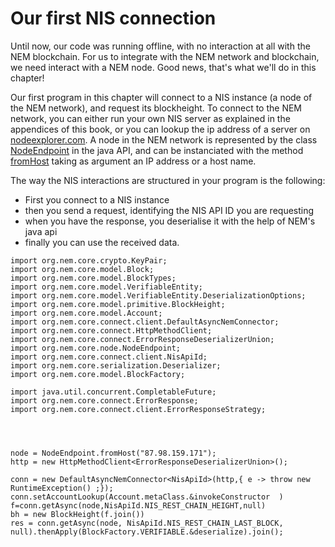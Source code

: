 # Our first NIS connection
Until now, our code was running offline, with no interaction at all with the NEM blockchain.
For us to integrate with the NEM network and blockchain, we need interact with a NEM node.
Good news, that's what we'll do in this chapter!

Our first program in this chapter will connect to a NIS instance (a node of the NEM network), and request its blockheight.
To connect to the NEM network, you can either run your own NIS server as explained in the
appendices of this book, or you can lookup the ip address of a server on [nodeexplorer.com](http://www.nodeexplorer.com).
A node in the NEM network is represented by the class [NodeEndpoint](http://www.nem.ninja/org.nem.core/org/nem/core/node/NodeEndpoint.html) in the
java API, and can be instanciated with the method [fromHost](http://www.nem.ninja/org.nem.core/org/nem/core/node/NodeEndpoint.html#fromHost-java.lang.String-)
taking as argument an IP address or a host name.

The way the NIS interactions are structured in your program is the following:
* First you connect to a NIS instance
* then you send a request, identifying the NIS API ID you are requesting
* when you have the response, you deserialise it with the help of NEM's java api
* finally you can use the received data.



```
import org.nem.core.crypto.KeyPair;
import org.nem.core.model.Block;
import org.nem.core.model.BlockTypes;
import org.nem.core.model.VerifiableEntity;
import org.nem.core.model.VerifiableEntity.DeserializationOptions;
import org.nem.core.model.primitive.BlockHeight;
import org.nem.core.model.Account;
import org.nem.core.connect.client.DefaultAsyncNemConnector;
import org.nem.core.connect.HttpMethodClient;
import org.nem.core.connect.ErrorResponseDeserializerUnion;
import org.nem.core.node.NodeEndpoint;
import org.nem.core.connect.client.NisApiId;
import org.nem.core.serialization.Deserializer;
import org.nem.core.model.BlockFactory;

import java.util.concurrent.CompletableFuture;
import org.nem.core.connect.ErrorResponse;
import org.nem.core.connect.client.ErrorResponseStrategy;




node = NodeEndpoint.fromHost("87.98.159.171");
http = new HttpMethodClient<ErrorResponseDeserializerUnion>();

conn = new DefaultAsyncNemConnector<NisApiId>(http,{ e -> throw new RuntimeException() ;});
conn.setAccountLookup(Account.metaClass.&invokeConstructor  )
f=conn.getAsync(node,NisApiId.NIS_REST_CHAIN_HEIGHT,null)
bh = new BlockHeight(f.join())
res = conn.getAsync(node, NisApiId.NIS_REST_CHAIN_LAST_BLOCK, null).thenApply(BlockFactory.VERIFIABLE.&deserialize).join();
```


